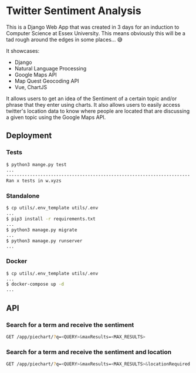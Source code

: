 # Twitter Sentiment Analysis

This is a Django Web App that was created in 3 days for an induction to Computer Science at Essex University. This means obviously this will be a tad rough around the edges in some places... 😅

It showcases:

- Django
- Natural Language Processing
- Google Maps API
- Map Quest Geocoding API
- Vue, ChartJS

It allows users to get an idea of the Sentiment of a certain topic and/or phrase that they enter using charts. It also allows users to easily access twitter's location data to know where people are located that are discussing a given topic using the Google Maps API.

## Deployment

### Tests

```bash
$ python3 mange.py test
...
----------------------------------------------------------------------
Ran x tests in w.xyzs
```

### Standalone

```bash
$ cp utils/.env_template utils/.env
...
$ pip3 install -r requirements.txt
...
$ python3 manage.py migrate
...
$ python3 manage.py runserver
...
```

### Docker

```bash
$ cp utils/.env_template utils/.env
...
$ docker-compose up -d
...
```

## API

### Search for a term and receive the sentiment

```bash
GET /app/piechart/?q=<QUERY>&maxResults=<MAX_RESULTS>
```

### Search for a term and receive the sentiment and location

```bash
GET /app/piechart/?q=<QUERY>&maxResults=<MAX_RESULTS>&locationRequired
```
